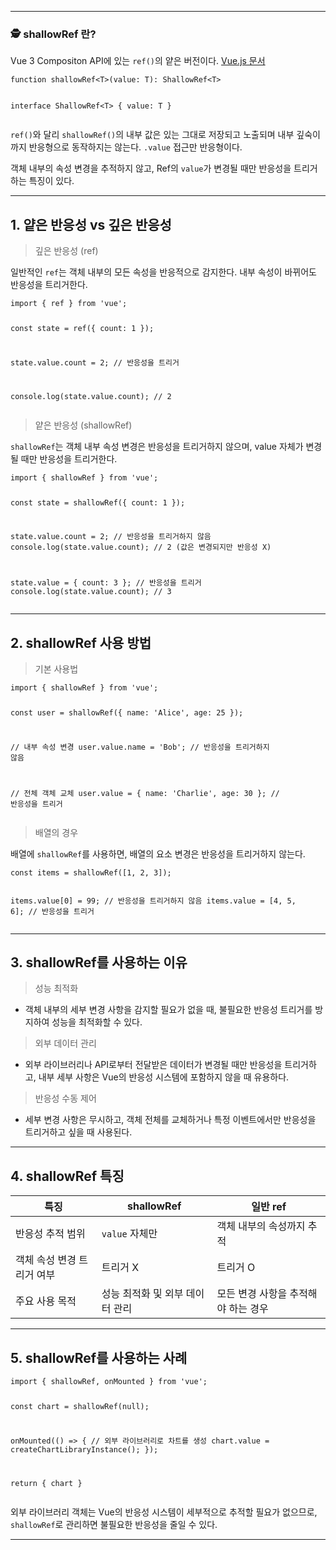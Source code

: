 <hr />
<h3 id="🕵️-shallowref-란">🕵️ shallowRef 란?</h3>
<p>Vue 3 Compositon API에 있는 <code>ref()</code>의 얕은 버전이다. <a href="https://ko.vuejs.org/api/reactivity-advanced">Vue.js 문서</a></p>
<pre><code class="language-typescript">function shallowRef&lt;T&gt;(value: T): ShallowRef&lt;T&gt; 

interface ShallowRef&lt;T&gt; {
    value: T
}</code></pre>
<p><code>ref()</code>와 달리 <code>shallowRef()</code>의 내부 값은 있는 그대로 저장되고 노출되며 내부 깊숙이까지 반응형으로 동작하지는 않는다. <code>.value</code> 접근만 반응형이다.</p>
<p>객체 내부의 속성 변경을 추적하지 않고, Ref의 <code>value</code>가 변경될 때만 반응성을 트리거하는 특징이 있다.</p>
<hr />
<h2 id="1-얕은-반응성-vs-깊은-반응성">1. 얕은 반응성 vs 깊은 반응성</h2>
<blockquote>
<p>깊은 반응성 (ref)</p>
</blockquote>
<p>일반적인 <code>ref</code>는 객체 내부의 모든 속성을 반응적으로 감지한다. 내부 속성이 바뀌어도 반응성을 트리거한다.</p>
<pre><code class="language-js">import { ref } from 'vue'; 

const state = ref({ count: 1 }); 

state.value.count = 2; // 반응성을 트리거 

console.log(state.value.count); // 2</code></pre>
<blockquote>
<p>얕은 반응성 (shallowRef)</p>
</blockquote>
<p><code>shallowRef</code>는 객체 내부 속성 변경은 반응성을 트리거하지 않으며, value 자체가 변경될 때만 반응성을 트리거한다.</p>
<pre><code class="language-js">import { shallowRef } from 'vue'; 

const state = shallowRef({ count: 1 }); 

state.value.count = 2; // 반응성을 트리거하지 않음 
console.log(state.value.count); // 2 (값은 변경되지만 반응성 X) 

state.value = { count: 3 }; // 반응성을 트리거 console.log(state.value.count); // 3</code></pre>
<hr />
<h2 id="2-shallowref-사용-방법">2. shallowRef 사용 방법</h2>
<blockquote>
<p>기본 사용법</p>
</blockquote>
<pre><code class="language-js">import { shallowRef } from 'vue'; 

const user = shallowRef({ name: 'Alice', age: 25 }); 

// 내부 속성 변경 
user.value.name = 'Bob'; // 반응성을 트리거하지 않음 

// 전체 객체 교체 
user.value = { name: 'Charlie', age: 30 }; // 반응성을 트리거</code></pre>
<blockquote>
<p>배열의 경우</p>
</blockquote>
<p>배열에 <code>shallowRef</code>를 사용하면, 배열의 요소 변경은 반응성을 트리거하지 않는다.</p>
<pre><code class="language-js">const items = shallowRef([1, 2, 3]); 

items.value[0] = 99; // 반응성을 트리거하지 않음 
items.value = [4, 5, 6]; // 반응성을 트리거</code></pre>
<hr />
<h2 id="3-shallowref를-사용하는-이유">3. shallowRef를 사용하는 이유</h2>
<blockquote>
<p>성능 최적화</p>
</blockquote>
<ul>
<li>객체 내부의 세부 변경 사항을 감지할 필요가 없을 때, 불필요한 반응성 트리거를 방지하여 성능을 최적화할 수 있다.</li>
</ul>
<blockquote>
<p>외부 데이터 관리</p>
</blockquote>
<ul>
<li>외부 라이브러리나 API로부터 전달받은 데이터가 변경될 때만 반응성을 트리거하고, 내부 세부 사항은 Vue의 반응성 시스템에 포함하지 않을 때 유용하다.</li>
</ul>
<blockquote>
<p>반응성 수동 제어</p>
</blockquote>
<ul>
<li>세부 변경 사항은 무시하고, 객체 전체를 교체하거나 특정 이벤트에서만 반응성을 트리거하고 싶을 때 사용된다.</li>
</ul>
<hr />
<h2 id="4-shallowref-특징">4. shallowRef 특징</h2>
<table>
<thead>
<tr>
<th>특징</th>
<th>shallowRef</th>
<th>일반 ref</th>
</tr>
</thead>
<tbody><tr>
<td>반응성 추적 범위</td>
<td><code>value</code> 자체만</td>
<td>객체 내부의 속성까지 추적</td>
</tr>
<tr>
<td>객체 속성 변경 트리거 여부</td>
<td>트리거 X</td>
<td>트리거 O</td>
</tr>
<tr>
<td>주요 사용 목적</td>
<td>성능 최적화 및 외부 데이터 관리</td>
<td>모든 변경 사항을 추적해야 하는 경우</td>
</tr>
</tbody></table>
<hr />
<h2 id="5-shallowref를-사용하는-사례">5. shallowRef를 사용하는 사례</h2>
<pre><code class="language-js">import { shallowRef, onMounted } from 'vue'; 

const chart = shallowRef(null); 

onMounted(() =&gt; { 
    // 외부 라이브러리로 차트를 생성 
    chart.value = createChartLibraryInstance(); 
}); 

return { chart }</code></pre>
<p>외부 라이브러리 객체는 Vue의 반응성 시스템이 세부적으로 추적할 필요가 없으므로, <code>shallowRef</code>로 관리하면 불필요한 반응성을 줄일 수 있다.</p>
<hr />